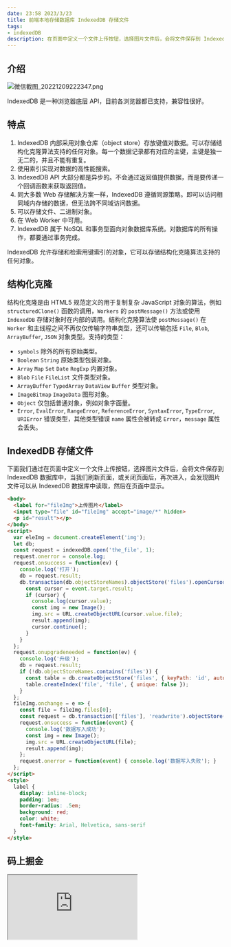 ```yaml
---
date: 23:58 2023/3/23
title: 前端本地存储数据库 IndexedDB 存储文件
tags:
- indexedDB
description: 在页面中定义一个文件上传按钮，选择图片文件后，会将文件保存到 IndexedDB 数据库中，当我们刷新页面，或关闭页面后，再次进入，会发现图片文件可以从 IndexedDB 数据库中读取，然后在页面中显示。
---
```

## 介绍
![微信截图_20221209222347.png](https://p1-juejin.byteimg.com/tos-cn-i-k3u1fbpfcp/ff12ea5c5c484009a4776744a294b685~tplv-k3u1fbpfcp-watermark.image?)

IndexedDB 是一种浏览器底层 API，目前各浏览器都已支持，兼容性很好。

## 特点
1. IndexedDB 内部采用对象仓库（object store）存放键值对数据。可以存储结构化克隆算法支持的任何对象。每一个数据记录都有对应的主键，主键是独一无二的，并且不能有重复。
2. 使用索引实现对数据的高性能搜索。
3. IndexedDB API 大部分都是异步的。不会通过返回值提供数据，而是要传递一个回调函数来获取返回值。
4. 同大多数 Web 存储解决方案一样，IndexedDB 遵循同源策略。即可以访问相同域内存储的数据，但无法跨不同域访问数据。
5. 可以存储文件、二进制对象。
6. 在 Web Worker 中可用。
7. IndexedDB 属于 NoSQL 和事务型面向对象数据库系统。对数据库的所有操作，都要通过事务完成。

IndexedDB 允许存储和检索用键索引的对象，它可以存储结构化克隆算法支持的任何对象。

## 结构化克隆
结构化克隆是由 HTML5 规范定义的用于复制复杂 JavaScript 对象的算法，例如 `structuredClone()` 函数的调用，`Workers` 的 `postMessage()` 方法或使用 `IndexedDB` 存储对象时在内部的调用。结构化克隆算法使 `postMessage()` 在 `Worker` 和主线程之间不再仅仅传输字符串类型，还可以传输包括 `File`, `Blob`, `ArrayBuffer`, `JSON` 对象类型。支持的类型：
- `symbols` 除外的所有原始类型。
- `Boolean` `String` 原始类型包装对象。
- `Array` `Map` `Set` `Date` `RegExp` 内置对象。
- `Blob` `File` `FileList` 文件类型对象。
- `ArrayBuffer` `TypedArray` `DataView` `Buffer` 类型对象。
- `ImageBitmap` `ImageData` 图形对象。
- `Object` 仅包括普通对象，例如对象字面量。
- `Error`, `EvalError`, `RangeError`, `ReferenceError`, `SyntaxError`, `TypeError`, `URIError` 错误类型，其他类型错误 `name` 属性会被转成 `Error`，`message` 属性会丢失。

## IndexedDB 存储文件
下面我们通过在页面中定义一个文件上传按钮，选择图片文件后，会将文件保存到 IndexedDB 数据库中，当我们刷新页面，或关闭页面后，再次进入，会发现图片文件可以从 IndexedDB 数据库中读取，然后在页面中显示。
```html
<body>
  <label for="fileImg">上传图片</label>
  <input type="file" id="fileImg" accept="image/*" hidden>
  <p id="result"></p>
</body>
<script>
  var eleImg = document.createElement('img');
  let db;
  const request = indexedDB.open('the_file', 1);
  request.onerror = console.log;
  request.onsuccess = function(ev) {
    console.log('打开');
    db = request.result;
    db.transaction(db.objectStoreNames).objectStore('files').openCursor().onsuccess = function(event) {
      const cursor = event.target.result;
      if (cursor) {
        console.log(cursor.value);
        const img = new Image();
        img.src = URL.createObjectURL(cursor.value.file);
        result.append(img);
        cursor.continue();
      }
    }
  };
  request.onupgradeneeded = function(ev) {
    console.log('升级');
    db = request.result;
    if (!db.objectStoreNames.contains('files')) {
      const table = db.createObjectStore('files', { keyPath: 'id', autoIncrement: true });
      table.createIndex('file', 'file', { unique: false });
    }
  };
  fileImg.onchange = e => {
    const file = fileImg.files[0];
    const request = db.transaction(['files'], 'readwrite').objectStore('files').add({ file });
    request.onsuccess = function(event) {
      console.log('数据写入成功');
      const img = new Image();
      img.src = URL.createObjectURL(file);
      result.append(img);
    };
    request.onerror = function(event) { console.log('数据写入失败'); }
  };
</script>
<style>
  label {
    display: inline-block;
    padding: 1em;
    border-radius: .5em;
    background: red;
    color: white;
    font-family: Arial, Helvetica, sans-serif
  }
</style>
```

## 码上掘金
<iframe src="https://code.juejin.cn/pen/7177758045026385980"></iframe>